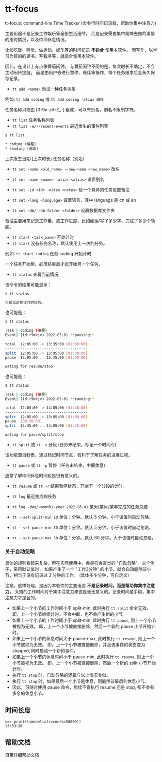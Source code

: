 # tt-focus

tt-focus: command-line Time Tracker (命令行时间记录器，帮助你集中注意力)

主要用途不是记录工作娱乐等全部生活细节。
而是记录需要集中精神去做的事情的用时情况，以及中间休息情况。

比如吃饭、睡觉、做运动、娱乐等的时间记录 **不适合** 使用本软件。
而写作、以学习为目的的读书、写程序等，就适合使用本软件。

因此，在设计上有点像番茄闹钟。
与番茄闹钟不同的是，每次时长不确定，不会主动闹铃提醒，
而是由用户去进行暂停、继续等操作，每个任务结束后会永久保存记录。


- `tt add <name>` 添加一种任务类型

例如: `tt add coding` 或 `tt add coding -alias 编程`

任务名称只能由 [0-9a-zA-Z_-] 组成，可以有别名，别名不限制字符。

- `tt list` 任务名称列表
- `tt list -e/--recent-events` 最近发生的事件列表

```sh
$ tt list

* coding (编程)
* reading (阅读)
```

上次发生日期 [上次时长] 任务名称（别名） 


- `tt set -name <old_name> --new-name <new_name>` 改名
- `tt set -name <name> -alias <alias>` 设置别名
- `tt set -id <id> -notes <notes>` 给一个具体的任务设置备注

- `tt set -lang <language>` 设置语言，其中 language 是 cn 或 en
- `tt set -db/--db-folder <folder>` 设置数据库文件夹


备注主要用来记录工作量，或工作进度，比如阅读/写了多少字、完成了多少个功能。

- `tt start <task_name>` 开始计时
- `tt start` 没有任务名称，默认使用上一次的任务。

例如: `tt start coding` 任务 coding 开始计时

一个任务开始后，必须结束后才能开始另一个任务。

- `tt status` 查看当前情况

该命令的结果可能显示：

```sh
$ tt status

当前无正在计时的任务。
```

也可能是：

```sh
$ tt status

Task | coding (编程)
Event| (id:r9mkjv) 2022-05-01 **pausing**
 
total  12:05:00 -> 13:35:00 [01:00:00]
--------------------------------------
split  12:05:00 -> 13:05:00 [01:00:00]
pause  13:05:00 .. 13:35:00 [01:00:00]

wating for resume/stop
```

也可能是：

```sh
$ tt status

Task | coding (编程)
Event| (id:r9mkjv) 2022-05-01 **running**

total  12:05:00 -> 14:05:00 [01:30:00]
--------------------------------------
split  12:05:00 -> 13:05:00 [01:00:00]
pause  [00:30:00]
split  13:35:00 .. 14:05:00 [01:30:00]

wating for pause/split/stop
```

- `tt split` 或 `tt -s` 分段 (任务未结束，标记一个时间点)

该功能源自秒表，通过标记时间节点，有利于了解任务的进展过程。

- `tt pause` 或 `tt -p` 暂停（任务未结束，中间休息）

通常了解中间休息时间也是很有意义的。

- `tt resume` 或 `tt -r` 结束暂停状态，开始下一个分段的计时。

- `tt log` 最近完成的任务
- `tt log -day/-month/-year 2022-05-01` 某天/某月/某年完成的任务总结

- `tt --set-split-min 10` 单位：分钟。默认 5 分钟。小于该值时自动忽略。
- `tt --set-pause-min 10` 单位：分钟。默认 5 分钟。小于该值时自动忽略。
- `tt --set-pause-max 30` 单位：分钟。默认 60 分钟。大于该值时自动忽略。

### 关于自动忽略

具体的规则看起来复杂，但在实际使用中，会是符合直觉的 "自动忽略"。举个例子，采用默认值时，
如果产生了一个 "工作3分钟" 的小节，就会自动删除该小节，相当于没有记录过 3 分钟的工作。
(具体多少分钟，可自定义)

注意，这样处理，是因为本软件的主要用途 **不是记录时间，而是帮助你集中注意力**，
太短的工作时间对于集中注意力来说是毫无意义的。记录时间是手段，集中注意力才是目的。

- 如果上一个小节的工作时间小于 split-min, 此时执行 `tt split` 命令无效。
  即，上一个小节继续计时，不会中断，也不会产生新的小节。
- 如果上一个小节的工作时间小于 split-min, 此时执行 `tt pause`, 则上一个小节被视为无效。
  即，上一个小节被直接删除，然后一个新的 pause 小节开始计时。
- 如果上一个小节的休息时间大于 pause-max, 此时执行 `tt resume`, 则上一个小节被视为无效。
  即，上一个小节被直接删除，并且该事件的状态变为 stopped, 同时启动一个新的事件。
- 如果上一个小节的休息时间小于 pause-min, 此时执行 `tt resume`, 则上一个小节被视为无效。
  即，上一个小节被直接删除，然后一个新的 split 小节开始计时。
- 执行 `tt stop` 时，自动忽略的逻辑与以上情况类似。
- 执行 `tt stop` 时，如果最后一个小节是休息，则删除该最后的休息小节。 
- 因此，可随时使用 pause 命令，后续不管执行 resume 还是 stop, 都不会有多余的休息小节。

## 时间长度

```
>>> print(timedelta(seconds=50000))
13:53:20
```

## 帮助文档

自带详细帮助文档

